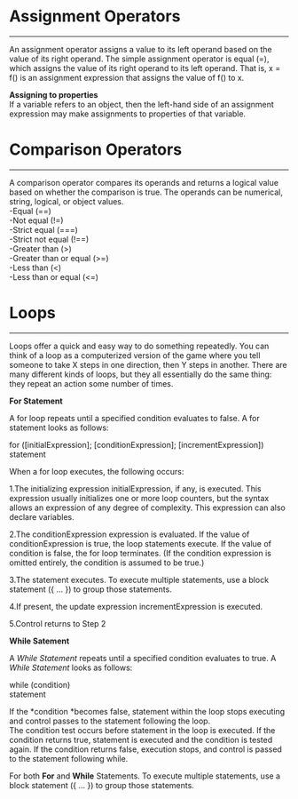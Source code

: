 # Assignment Operators  

---

An assignment operator assigns a value to its left operand based on the value of its right operand. The simple assignment operator is equal (=), which assigns the value of its right operand to its left operand. That is, x = f() is an assignment expression that assigns the value of f() to x.  

**Assigning to properties**  
If a variable refers to an object, then the left-hand side of an assignment expression may make assignments to properties of that variable.  

# Comparison Operators  

---

A comparison operator compares its operands and returns a logical value based on whether the comparison is true. The operands can be numerical, string, logical, or object values.  
-Equal (==)  
-Not equal (!=)  
-Strict equal (===)  
-Strict not equal (!==)  
-Greater than (>)  
-Greater than or equal (>=)  
-Less than (<)  
-Less than or equal (<=)  

# Loops  

---

Loops offer a quick and easy way to do something repeatedly. You can think of a loop as a computerized version of the game where you tell someone to take X steps in one direction, then Y steps in another. There are many different kinds of loops, but they all essentially do the same thing: they repeat an action some number of times.  

**For Statement**  

A for loop repeats until a specified condition evaluates to false. A for statement looks as follows:  

for ([initialExpression]; [conditionExpression]; [incrementExpression])
  statement  
  
  When a for loop executes, the following occurs:

1.The initializing expression initialExpression, if any, is executed. This expression usually initializes one or more loop counters, but the syntax allows an expression of any degree of complexity. This expression can also declare variables.  

2.The conditionExpression expression is evaluated. If the value of conditionExpression is true, the loop statements execute. If the value of condition is false, the for loop terminates. (If the condition expression is omitted entirely, the condition is assumed to be true.)  

3.The statement executes. To execute multiple statements, use a block statement ({ ... }) to group those statements.  

4.If present, the update expression incrementExpression is executed.  

5.Control returns to Step 2  

**While Satement**  

A *While Statement* repeats until a specified condition evaluates to true. A *While Statement* looks as follows:  

  while (condition)  
  statement  
  
  If the *condition *becomes false, statement within the loop stops executing and control passes to the statement following the loop.  
  The condition test occurs before statement in the loop is executed. If the condition returns true, statement is executed and the condition is tested again. If the condition returns false, execution stops, and control is passed to the statement following while.  
  
  For both **For** and **While** Statements. To execute multiple statements, use a block statement ({ ... }) to group those statements.




